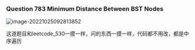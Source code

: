 ### Question 783 Minimum Distance Between BST Nodes

![image-20221025092813852](C:\Users\jason\AppData\Roaming\Typora\typora-user-images\image-20221025092813852.png)

这道题目和leetcode_530一摸一样，问的东西一摸一样，代码都不用改，都是中序遍历